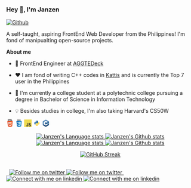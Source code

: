 ### Hey 👋, I'm Janzen

[![Github](https://img.shields.io/github/followers/janzengo?label=Follow&style=social)](https://github.com/janzengo)

A self-taught, aspiring FrontEnd Web Developer from the Philippines! I'm fond of manipualting open-source projects.

**About me**
- 💼 FrontEnd Engineer at [AGGTEDeck](http://aggtedeck.com/)

- ❤️ I am fond of writing C++ codes in [Kattis](https://open.kattis.com/countries/PHL) and is currently the Top 7 user in the Philippines

- 💬 I'm currently a college student at a polytechnic college pursuing a degree in Bachelor of Science in Information Technology

- 💡 Besides studies in college, I'm also taking Harvard's CS50W

<code><img height="20" alt="html" src="https://raw.githubusercontent.com/github/explore/80688e429a7d4ef2fca1e82350fe8e3517d3494d/topics/html/html.png"></code>
<code><img height="20" alt="css" src="https://raw.githubusercontent.com/github/explore/80688e429a7d4ef2fca1e82350fe8e3517d3494d/topics/css/css.png"></code>
<code><img height="20" alt="javascript" src="https://raw.githubusercontent.com/github/explore/80688e429a7d4ef2fca1e82350fe8e3517d3494d/topics/javascript/javascript.png"></code>
<code><img height="20" alt="python" src="https://raw.githubusercontent.com/github/explore/5c058a388828bb5fde0bcafd4bc867b5bb3f26f3/topics/python/python.png"></code>
<code><img height="20" alt="cpp" src="https://raw.githubusercontent.com/github/explore/80688e429a7d4ef2fca1e82350fe8e3517d3494d/topics/cpp/cpp.png"></code>    

<!-- Light Mode -->
<div align="center"> 
<a href="https://github.com/janzengo#gh-light-mode-only">
<img height=200 src="https://github-readme-stats-git-masterrstaa-rickstaa.vercel.app/api/top-langs/?username=janzengo&layout=compact&langs_count=10&role=owner,collaborator&theme=great-gatsby#gh-light-mode-only" alt="Janzen's Language stats" />
</a>
<a href="https://github.com/janzengo#gh-light-mode-only">
<img height=200 src="https://github-readme-stats-git-masterrstaa-rickstaa.vercel.app/api?username=janzengo&show_icons=true&count_private=true&line_height=28&&card_width=450&include_all_commits=true&role=owner,collaborator&exclude_repo=github-readme-stats&theme=great-gatsby#gh-light-mode-only" alt="Janzen's Github stats" />
</a>
</div>

<!-- Dark Mode -->
<div align="center"> 
<a href="https://github.com/janzengo#gh-dark-mode-only">
<img height=180 src="https://github-readme-stats-git-masterrstaa-rickstaa.vercel.app/api/top-langs/?username=janzengo&layout=compact&langs_count=10&role=owner,collaborator&theme=great-gatsby&bg_color=000000#gh-dark-mode-only" alt="Janzen's Language stats" />
</a>
<a href="https://github.com/janzengo#gh-dark-mode-only">
<img height=180 src="https://github-readme-stats-git-masterrstaa-rickstaa.vercel.app/api?username=janzengo&show_icons=true&count_private=true&line_height=28&card_width=450&include_all_commits=true&role=owner,collaborator&exclude_repo=github-readme-stats&theme=great-gatsby&bg_color=000000#gh-dark-mode-only" alt="Janzen's Github stats" />
</a>


[![GitHub Streak](http://github-readme-streak-stats.herokuapp.com?user=janzengo&theme=slateorange&bg_color=000000)](https://git.io/streak-stats)
</div>
<br/>

<!-- Social button 1 -->
<!-- Light Mode -->
<div>
&nbsp;
<!-- Social button 2 -->
<!-- Light Mode -->
<a href="https://facebook.com/janzngo#gh-light-mode-only">
<img src="https://img.shields.io/badge/follow-%40janzengo-1DA1F2?style=for-the-badge&logo=facebook&labelColor=000&color=3572A5#gh-light-mode-only" alt="Follow me on twitter" >
</a>
<!-- Dark Mode -->
<a href="https://facebook.com/janzngo#gh-dark-mode-only">
<img src="https://img.shields.io/badge/follow-%40janzengo-1DA1F2?style=for-the-badge&logo=facebook&labelColor=000&color=FFF#gh-dark-mode-only" alt="Follow me on twitter" >
</a>
&nbsp;
<!-- Social button 3 -->
<!-- Light Mode -->
<a href="https://www.linkedin.com/in/janzengo#gh-light-mode-only">
<img src="https://img.shields.io/badge/LinkedIn-3572A5?style=for-the-badge&logo=linkedin&logoColor=white#gh-light-mode-only" alt="Connect with me on linkedin" >
</a>
<!-- Dark Mode -->
<a href="https://www.linkedin.com/in/janzengo#gh-dark-mode-only">
<img src="https://img.shields.io/badge/LinkedIn-ffffff?style=for-the-badge&logo=linkedin&logoColor=0690FA#gh-dark-mode-only" alt="Connect with me on linkedin" >
</a>

</div>
